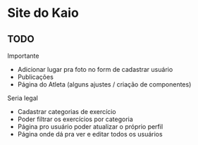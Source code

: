# Site do Kaio

## TODO

Importante
- Adicionar lugar pra foto no form de cadastrar usuário
- Publicações
- Página do Atleta (alguns ajustes / criação de componentes)

Seria legal
- Cadastrar categorias de exercício
- Poder filtrar os exercícios por categoria
- Página pro usuário poder atualizar o próprio perfil
- Página onde dá pra ver e editar todos os usuários
